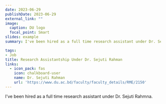 ```yaml
---
date: 2023-06-29
publishDate: 2023-06-29
external_link: ""
image:
  caption: DU logo
  focal_point: Smart
slides: example
summary: I've been hired as a full time research assistant under Dr. Sejuti Rahmna.

tags:
- Job
title: Research Assistantship Under Dr. Sejuti Rahman 
links:
  - icon_pack: fas
    icon: chalkboard-user
    name: Dr. Sejuti Rahman
    url: 'https://www.du.ac.bd/faculty/faculty_details/RME/2150'
---
```

I've been hired as a full time research assistant under Dr. Sejuti Rahmna.